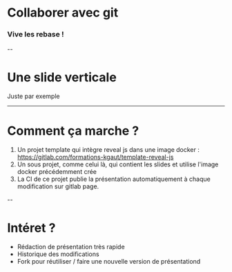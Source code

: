# Collaborer avec git
### Vive les rebase !

--

# Une slide verticale

Juste par exemple

---

# Comment ça marche ?
1. Un projet template qui intègre reveal js dans une image docker : https://gitlab.com/formations-kgaut/template-reveal-js
2. Un sous projet, comme celui là, qui contient les slides et utilise l'image docker précédemment crée
3. La CI de ce projet publie la présentation automatiquement à chaque modification sur gitlab page.

--

# Intéret ?
- Rédaction de présentation très rapide
- Historique des modifications
- Fork pour réutiliser / faire une nouvelle version de présentationd
